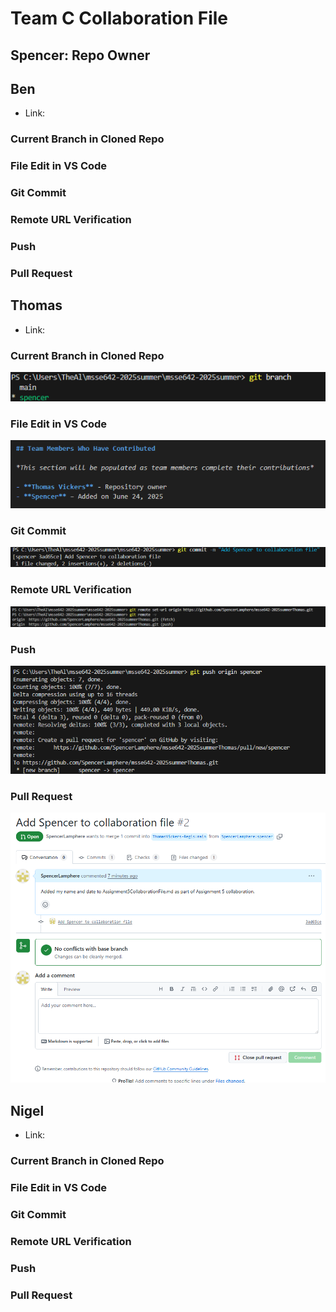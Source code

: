 # Team C Collaboration File

## Spencer: Repo Owner

## Ben
- Link:

### Current Branch in Cloned Repo


### File Edit in VS Code


### Git Commit


### Remote URL Verification


### Push


### Pull Request



## Thomas
- Link:

### Current Branch in Cloned Repo

![Cloned Repo](./Cloned%20Repo.png)

### File Edit in VS Code

![Edit on Thomas Repo](./Edit%20on%20Thomas%20Repo.png)

### Git Commit

![Commit Thomas Repo](./Commit%20Thomas%20Repo.png)

### Remote URL Verification

![Thomas Remote Repo URL](./Thomas%20Remote%20Repo%20URL.png)

### Push

![Push Thomas Repo](./Push%20Thomas%20Repo.png)

### Pull Request

![Pull Request Thomas Repo](./Pull%20Request%20Thomas%20Repo.png)


## Nigel
- Link:

### Current Branch in Cloned Repo


### File Edit in VS Code


### Git Commit


### Remote URL Verification


### Push


### Pull Request